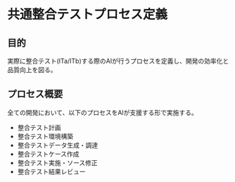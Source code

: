 # 共通整合テストプロセス定義

## 目的
実際に整合テスト(ITa/ITb)する際のAIが行うプロセスを定義し、開発の効率化と品質向上を図る。

## プロセス概要
全ての開発において、以下のプロセスをAIが支援する形で実施する。

- 整合テスト計画
- 整合テスト環境構築
- 整合テストデータ生成・調達
- 整合テストケース作成
- 整合テスト実施・ソース修正
- 整合テスト結果レビュー
